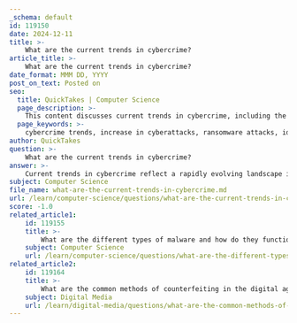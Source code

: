 ```yaml
---
_schema: default
id: 119150
date: 2024-12-11
title: >-
    What are the current trends in cybercrime?
article_title: >-
    What are the current trends in cybercrime?
date_format: MMM DD, YYYY
post_on_text: Posted on
seo:
  title: QuickTakes | Computer Science
  page_description: >-
    This content discusses current trends in cybercrime, including the rise in cyberattacks, ransomware activity, identity theft, data breaches, the role of AI, vulnerabilities in IoT devices, regulatory changes, the skills gap in cybersecurity, and the importance of global cooperation to tackle cyber threats.
  page_keywords: >-
    cybercrime trends, increase in cyberattacks, ransomware attacks, identity theft, social engineering, data breaches, AI in cybercrime, IoT vulnerabilities, cybersecurity regulations, cybersecurity skills gap, technological advancements, global collaboration
author: QuickTakes
question: >-
    What are the current trends in cybercrime?
answer: >-
    Current trends in cybercrime reflect a rapidly evolving landscape influenced by technological advancements, geopolitical factors, and changing user behaviors. Here are some of the key trends observed in 2023 and beyond:\n\n1. **Increase in Cyberattacks**: A significant 48% of organizations reported an increase in cyberattacks compared to the previous year, highlighting the growing threat landscape. This trend is underscored by the World Economic Forum's 2023 Global Cybersecurity Outlook, which indicates that 91% of business and cyber leaders believe geopolitical instability could lead to catastrophic cyber events in the near future.\n\n2. **Ransomware Attacks**: Ransomware continues to be a major concern, with groups like LockBit and Clop reaching new levels of activity. In the first half of 2023, ransomware victims reportedly paid demands totaling approximately $449.1 million, nearing the total for the entire previous year.\n\n3. **Identity Theft and Social Engineering**: Identity theft attempts and social engineering attacks are on the rise, with tech support fraud also becoming a prevalent issue. These tactics exploit human psychology to gain unauthorized access to sensitive information.\n\n4. **Data Breaches**: Data breaches remain a critical issue, often facilitated by phishing and social engineering methods. The frequency and scale of these breaches are alarming, with millions of victims affected annually.\n\n5. **Emergence of AI in Cybercrime**: The integration of artificial intelligence (AI) is reshaping both cybercrime and cybersecurity. Cybercriminals are increasingly using AI to automate attacks and enhance their effectiveness, while cybersecurity measures are also leveraging AI for threat detection and response.\n\n6. **Internet of Things (IoT) Vulnerabilities**: As IoT devices proliferate, they present new vulnerabilities that cybercriminals can exploit. The interconnected nature of these devices increases the attack surface for potential breaches.\n\n7. **Regulatory Changes**: New regulations, such as the European Union's Network and Information Security (NIS) Directive, are being implemented to enhance cybersecurity standards. These regulations aim to create a more secure digital environment by enforcing stricter cybersecurity measures for organizations.\n\n8. **Cybersecurity Skills Gap**: There is a growing demand for skilled cybersecurity professionals, particularly in areas such as identity and access management, cloud computing, and incident response. This skills gap poses a challenge for organizations trying to defend against increasing cyber threats.\n\n9. **Technological Advancements in Crime**: Cybercriminals are adopting advanced technologies, including machine learning and sophisticated hacking tools, to enhance their operations. This trend necessitates continuous adaptation and innovation in cybersecurity strategies.\n\n10. **Global Collaboration and Awareness**: There is an increasing emphasis on global collaboration to combat cybercrime, with organizations like the World Economic Forum driving initiatives to address cybersecurity challenges and improve digital trust.\n\nIn summary, the landscape of cybercrime is characterized by a rise in sophisticated attacks, the integration of AI, and a pressing need for enhanced cybersecurity measures and skilled professionals. Organizations must remain vigilant and proactive in their cybersecurity strategies to mitigate these evolving threats.
subject: Computer Science
file_name: what-are-the-current-trends-in-cybercrime.md
url: /learn/computer-science/questions/what-are-the-current-trends-in-cybercrime
score: -1.0
related_article1:
    id: 119155
    title: >-
        What are the different types of malware and how do they function?
    subject: Computer Science
    url: /learn/computer-science/questions/what-are-the-different-types-of-malware-and-how-do-they-function
related_article2:
    id: 119164
    title: >-
        What are the common methods of counterfeiting in the digital age?
    subject: Digital Media
    url: /learn/digital-media/questions/what-are-the-common-methods-of-counterfeiting-in-the-digital-age
---
```


&nbsp;